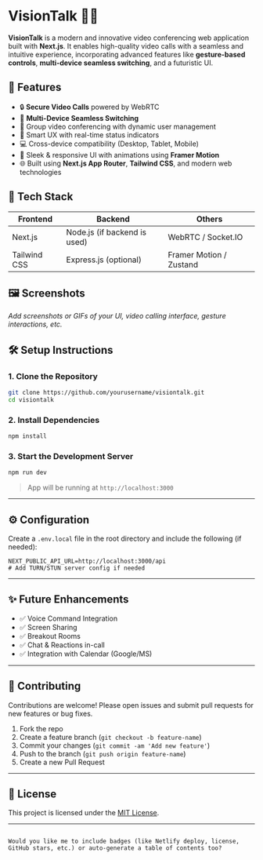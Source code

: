 
# VisionTalk 🎥✨

**VisionTalk** is a modern and innovative video conferencing web application built with **Next.js**. It enables high-quality video calls with a seamless and intuitive experience, incorporating advanced features like **gesture-based controls**, **multi-device seamless switching**, and a futuristic UI.

## 🚀 Features

- 🔒 **Secure Video Calls** powered by WebRTC
- 🔁 **Multi-Device Seamless Switching**
- 👥 Group video conferencing with dynamic user management
- 🧠 Smart UX with real-time status indicators
- 💻 Cross-device compatibility (Desktop, Tablet, Mobile)
- 🎨 Sleek & responsive UI with animations using **Framer Motion**
- 🌐 Built using **Next.js App Router**, **Tailwind CSS**, and modern web technologies

## 🧩 Tech Stack

| Frontend      | Backend       | Others                  |
|---------------|----------------|--------------------------|
| Next.js       | Node.js (if backend is used) | WebRTC / Socket.IO         |
| Tailwind CSS  | Express.js (optional)       | Framer Motion / Zustand   |


## 🖼️ Screenshots

_Add screenshots or GIFs of your UI, video calling interface, gesture interactions, etc._

## 🛠️ Setup Instructions

### 1. Clone the Repository

```bash
git clone https://github.com/yourusername/visiontalk.git
cd visiontalk
```

### 2. Install Dependencies

```bash
npm install
```

### 3. Start the Development Server

```bash
npm run dev
```

> App will be running at `http://localhost:3000`

---

## ⚙️ Configuration

Create a `.env.local` file in the root directory and include the following (if needed):

```env
NEXT_PUBLIC_API_URL=http://localhost:3000/api
# Add TURN/STUN server config if needed
```

---

## ✨ Future Enhancements

- ✅ Voice Command Integration
- ✅ Screen Sharing
- ✅ Breakout Rooms
- ✅ Chat & Reactions in-call
- ✅ Integration with Calendar (Google/MS)

---

## 🤝 Contributing

Contributions are welcome! Please open issues and submit pull requests for new features or bug fixes.

1. Fork the repo
2. Create a feature branch (`git checkout -b feature-name`)
3. Commit your changes (`git commit -am 'Add new feature'`)
4. Push to the branch (`git push origin feature-name`)
5. Create a new Pull Request

---

## 📄 License

This project is licensed under the [MIT License](LICENSE).

---

```

Would you like me to include badges (like Netlify deploy, license, GitHub stars, etc.) or auto-generate a table of contents too?
